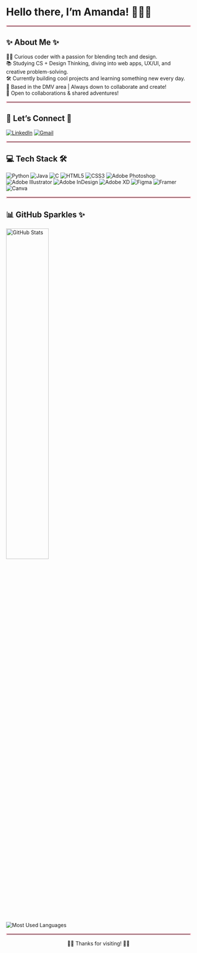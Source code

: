 # Hello there, I’m **Amanda**! 🌸👋🏼

<hr style="border:2px solid #FFC0CB;" />

## ✨ About Me ✨
 👩‍💻 Curious coder with a passion for blending tech and design.<br>
 📚 Studying CS + Design Thinking, diving into web apps, UX/UI, and creative problem-solving.<br>
 🛠️ Currently building cool projects and learning something new every day.<br>
 📍 Based in the DMV area | Always down to collaborate and create!<br>
 🤝 Open to collaborations & shared adventures!

<hr style="border:2px solid #FFC0CB;" />

## 🌟 Let’s Connect 🌟
[![LinkedIn](https://img.shields.io/badge/LinkedIn-FFC0CB?style=for-the-badge&logo=linkedin&logoColor=white)](https://linkedin.com/in/amandaachu) [![Gmail](https://img.shields.io/badge/Gmail-FFC0CB?style=for-the-badge&logo=gmail&logoColor=black)](mailto:amandaachuu@gmail.com)

<hr style="border:2px solid #FFC0CB;" />

## 💻 Tech Stack 🛠️
![Python](https://img.shields.io/badge/Python-FFC0CB?style=for-the-badge)  ![Java](https://img.shields.io/badge/Java-FFC0CB?style=for-the-badge)  ![C](https://img.shields.io/badge/C-FFC0CB?style=for-the-badge)  ![HTML5](https://img.shields.io/badge/HTML5-FFC0CB?style=for-the-badge)  ![CSS3](https://img.shields.io/badge/CSS3-FFC0CB?style=for-the-badge)  ![Adobe Photoshop](https://img.shields.io/badge/Adobe%20Photoshop-FFC0CB?style=for-the-badge)  ![Adobe Illustrator](https://img.shields.io/badge/Adobe%20Illustrator-FFC0CB?style=for-the-badge)  ![Adobe InDesign](https://img.shields.io/badge/Adobe%20InDesign-FFC0CB?style=for-the-badge)  ![Adobe XD](https://img.shields.io/badge/Adobe%20XD-FFC0CB?style=for-the-badge)  ![Figma](https://img.shields.io/badge/Figma-FFC0CB?style=for-the-badge) ![Framer](https://img.shields.io/badge/Framer-FFC0CB?style=for-the-badge) ![Canva](https://img.shields.io/badge/Canva-FFC0CB?style=for-the-badge)  
  

<hr style="border:2px solid #FFC0CB;" />

## 📊 GitHub Sparkles ✨
<img src="https://github-readme-stats.vercel.app/api?username=bobabear&hide_border=true&bg_color=FFC0CB&title_color=000000&text_color=000000" alt="GitHub Stats" width="48%" />  
<p> 
 <img
    src="https://github-readme-stats.vercel.app/api/top-langs/?username=bobabear&layout=compact&theme=dark"
    alt="Most Used Languages"
  />
</p>

<hr style="border:2px solid #FFC0CB;" />

<p align="center">
  🌺🌺 Thanks for visiting! 🌺🌺
</p>




